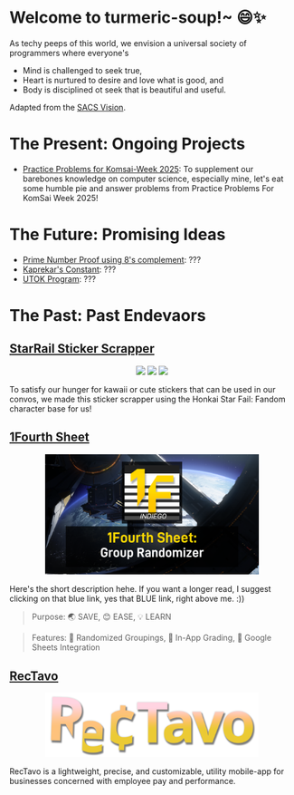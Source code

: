 # Welcome to turmeric-soup!~ 😄✨
As techy peeps of this world, we envision a universal society of programmers where everyone's
- Mind is challenged to seek true,
- Heart is nurtured to desire and love what is good, and
- Body is disciplined ot seek that is beautiful and useful.

Adapted from the [SACS Vision](https://sacs.edu.ph/about-us/).

# The Present: Ongoing Projects
 - [Practice Problems for Komsai-Week 2025](https://github.com/walpuerto/Practice-Problems-for-Komsai-Week-2025): To supplement our barebones knowledge on computer science, especially mine, let's eat some humble pie and answer problems from Practice Problems For KomSai Week 2025!

# The Future: Promising Ideas
 - [Prime Number Proof using 8's complement](https://github.com/walpuerto/Kaprekar-s-Constant): ???
 - [Kaprekar's Constant](https://github.com/walpuerto/Kaprekar-s-Constant): ???
 - [UTOK Program](https://github.com/walpuerto/UTOK-Program): ???

# The Past: Past Endevaors
## [StarRail Sticker Scrapper](https://github.com/walpuerto/StarRail-Sticker-Scrapper)
<p align="center">
    <img src="https://static.wikia.nocookie.net/houkai-star-rail/images/0/01/Sticker_PPG_06_Kafka_03.png" width="200">
    <img src="https://static.wikia.nocookie.net/houkai-star-rail/images/4/49/Sticker_PPG_01_March_7th_07.png" width="200">
    <img src="https://static.wikia.nocookie.net/houkai-star-rail/images/9/93/Sticker_PPG_11_Herta_01.png" width="200">
</p>
To satisfy our hunger for kawaii or cute stickers that can be used in our convos, we made this sticker scrapper using the Honkai Star Fail: Fandom character base for us!

## [1Fourth Sheet](https://github.com/walpuerto/1Fourth-Sheet)
<p align="center">
    <img src="https://raw.githubusercontent.com/walpuerto/1Fourth-Sheet/refs/heads/main/resources/thumbnail.png" width="75%">
</p>

Here's the short description hehe. If you want a longer read, I suggest clicking on that blue link, yes that BLUE link, right above me. :))
    
>Purpose: 🌏 SAVE, 😊 EASE, 💡 LEARN

>Features: 🎲 Randomized Groupings, 📱 In-App Grading, 📝 Google Sheets Integration 

## [RecTavo](https://github.com/walpuerto/RecTavo)
<p align="center">
    <img src="https://raw.githubusercontent.com/walpuerto/RecTavo/main/resources/RecTavoLogo2.png" width="75%">
</p>
RecTavo is a lightweight, precise, and customizable, utility mobile-app for businesses concerned with employee pay and performance.